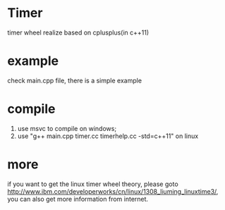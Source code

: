 # Timer
timer wheel realize based on cplusplus(in c++11)

# example
check main.cpp file, there is a simple example

# compile  
1. use msvc to compile on windows;  
2. use "g++ main.cpp timer.cc timerhelp.cc -std=c++11" on linux
 
# more
if you want to get the linux timer wheel theory, please goto http://www.ibm.com/developerworks/cn/linux/1308_liuming_linuxtime3/, you can also get more information from internet.

